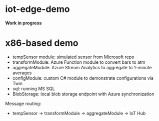 # iot-edge-demo

**Work in progress**

# x86-based demo

* tempSensor module: simulated sensor from Microsoft repo
* transformModule: Azure Function module to convert bars to atm
* aggregateModule: Azure Stream Analytics to aggregate to 1-minute averages
* configModule: custom C# module to demonstrate configurations via Twin
* sql: running MS SQL
* BlobStorage: local blob storage endpoint with Azure synchronization

Message routing:
* tempSensor -> transformModule -> aggregateModule -> IoT Hub

